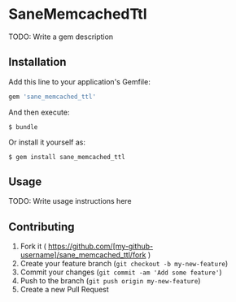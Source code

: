 # SaneMemcachedTtl

TODO: Write a gem description

## Installation

Add this line to your application's Gemfile:

```ruby
gem 'sane_memcached_ttl'
```

And then execute:

    $ bundle

Or install it yourself as:

    $ gem install sane_memcached_ttl

## Usage

TODO: Write usage instructions here

## Contributing

1. Fork it ( https://github.com/[my-github-username]/sane_memcached_ttl/fork )
2. Create your feature branch (`git checkout -b my-new-feature`)
3. Commit your changes (`git commit -am 'Add some feature'`)
4. Push to the branch (`git push origin my-new-feature`)
5. Create a new Pull Request
